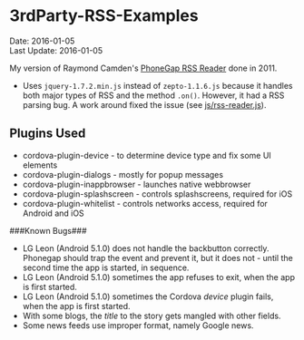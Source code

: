 # 3rdParty-RSS-Examples
Date: 2016-01-05<br>
Last Update: 2016-01-05

My version of Raymond Camden's [PhoneGap RSS Reader](http://www.raymondcamden.com/2011/10/11/PhoneGap-RSS-Reader) done in 2011.

- Uses `jquery-1.7.2.min.js` instead of `zepto-1.1.6.js` because it handles both major types of RSS and the method `.on()`. However, it had a RSS parsing bug. A work around fixed the issue (see [js/rss-reader.js](js/rss-reader.js)).

## Plugins Used ##

- cordova-plugin-device - to determine device type and fix some UI elements
- cordova-plugin-dialogs - mostly for popup messages
- cordova-plugin-inappbrowser - launches native webbrowser
- cordova-plugin-splashscreen - controls splashscreens, required for iOS
- cordova-plugin-whitelist - controls networks access, required for Android and iOS

###Known Bugs###

- LG Leon (Android 5.1.0) does not handle the backbutton correctly. Phonegap should trap the event and prevent it, but it does not - until the second time the app is started, in sequence.
- LG Leon (Android 5.1.0) sometimes the app refuses to exit, when the app is first started.
- LG Leon (Android 5.1.0) sometimes the Cordova *device* plugin fails, when the app is first started.
- With some blogs, the *title* to the story gets mangled with other fields.
- Some news feeds use improper format, namely Google news.
